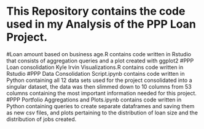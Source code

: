 # This Repository contains the code used in my Analysis of the PPP Loan Project.                                            


#Loan amount based on business age.R contains code written in Rstudio that consists of aggregation queries and a plot created with ggplot2
#PPP Loan consolidation Kyle Irvin Visualizations.R contains code written in Rstudio 
#PPP Data Consolidation Script.ipynb contains code written in Python containing all 12 data sets used for the project consolidated into a singular dataset, the data was then slimmed down to 10 columns from 53 columns containing the most important information needed for this project.
#PPP Portfolio Aggregations and Plots.ipynb contains code written in Python containing queries to create separate dataframes and saving them as new csv files, and plots pertaining to the distribution of loan size and the distribution of jobs created. 
